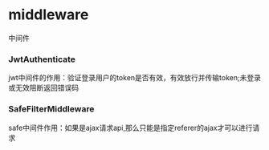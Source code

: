 # middleware
中间件


### JwtAuthenticate
jwt中间件的作用：验证登录用户的token是否有效，有效放行并传输token;未登录或无效阻断返回错误码
   

### SafeFilterMiddleware
safe中间件作用：如果是ajax请求api,那么只能是指定referer的ajax才可以进行请求
